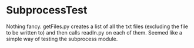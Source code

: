 # SubprocessTest

Nothing fancy. getFiles.py creates a list of all the txt files (excluding the file to be written to) and then calls readIn.py on each of them. Seemed like a simple way of testing the subprocess module.
